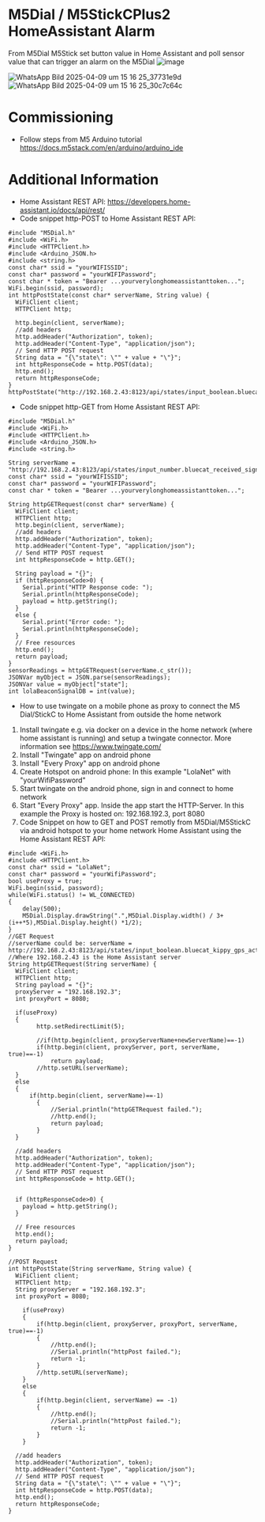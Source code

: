 # M5Dial / M5StickCPlus2 HomeAssistant Alarm
From M5Dial M5Stick set button value in Home Assistant and poll sensor value that can trigger an alarm on the M5Dial
![image](https://github.com/user-attachments/assets/246e2db2-0dcd-4b51-96d4-f6f72a8777fc)

![WhatsApp Bild 2025-04-09 um 15 16 25_37731e9d](https://github.com/user-attachments/assets/abb95c94-26bb-4f0d-86e1-3fab8fa2de3c)
![WhatsApp Bild 2025-04-09 um 15 16 25_30c7c64c](https://github.com/user-attachments/assets/b2aedcb1-fc76-4a0d-afb6-08681e1fb32b)

# Commissioning
* Follow steps from M5 Arduino tutorial https://docs.m5stack.com/en/arduino/arduino_ide

# Additional Information
* Home Assistant REST API: https://developers.home-assistant.io/docs/api/rest/
* Code snippet http-POST to Home Assistant REST API:
~~~
#include "M5Dial.h"
#include <WiFi.h>
#include <HTTPClient.h>
#include <Arduino_JSON.h>
#include <string.h>
const char* ssid = "yourWIFISSID";
const char* password = "yourWIFIPassword";
const char * token = "Bearer ...yourverylonghomeassistanttoken...";
WiFi.begin(ssid, password);
int httpPostState(const char* serverName, String value) {
  WiFiClient client;
  HTTPClient http;

  http.begin(client, serverName);
  //add headers
  http.addHeader("Authorization", token);
  http.addHeader("Content-Type", "application/json");
  // Send HTTP POST request
  String data = "{\"state\": \"" + value + "\"}";
  int httpResponseCode = http.POST(data);
  http.end();
  return httpResponseCode;
}
httpPostState("http://192.168.2.43:8123/api/states/input_boolean.bluecat_kippy_gps_active","on");
~~~
* Code snippet http-GET from Home Assistant REST API:
~~~
#include "M5Dial.h"
#include <WiFi.h>
#include <HTTPClient.h>
#include <Arduino_JSON.h>
#include <string.h>

String serverName = "http://192.168.2.43:8123/api/states/input_number.bluecat_received_signal_strength";
const char* ssid = "yourWIFISSID";
const char* password = "yourWIFIPassword";
const char * token = "Bearer ...yourverylonghomeassistanttoken...";

String httpGETRequest(const char* serverName) {
  WiFiClient client;
  HTTPClient http;
  http.begin(client, serverName);
  //add headers
  http.addHeader("Authorization", token);
  http.addHeader("Content-Type", "application/json");
  // Send HTTP POST request
  int httpResponseCode = http.GET();

  String payload = "{}"; 
  if (httpResponseCode>0) {
    Serial.print("HTTP Response code: ");
    Serial.println(httpResponseCode);
    payload = http.getString();
  }
  else {
    Serial.print("Error code: ");
    Serial.println(httpResponseCode);
  }
  // Free resources
  http.end();
  return payload;
}
sensorReadings = httpGETRequest(serverName.c_str());
JSONVar myObject = JSON.parse(sensorReadings);
JSONVar value = myObject["state"];
int lolaBeaconSignalDB = int(value);
~~~
* How to use twingate on a mobile phone as proxy to connect the M5 Dial/StickC to Home Assistant from outside the home network
1) Install twingate e.g. via docker on a device in the home network (where home assistant is running) and setup a twingate connector. More information see https://www.twingate.com/
2) Install "Twingate" app on android phone
3) Install  "Every Proxy" app on android phone
4) Create Hotspot on android phone: In this example "LolaNet" with "yourWifiPassword"
5) Start twingate on the android phone, sign in and connect to home network
6) Start "Every Proxy" app. Inside the app start the HTTP-Server. In this example the Proxy is hosted on: 192.168.192.3, port 8080
7) Code Snippet on how to GET and POST remotly from M5Dial/M5StickC via android hotspot to your home network Home Assistant using the Home Assistant REST API:
~~~
#include <WiFi.h>
#include <HTTPClient.h>
const char* ssid = "LolaNet";
const char* password = "yourWifiPassword";
bool useProxy = true;
WiFi.begin(ssid, password);
while(WiFi.status() != WL_CONNECTED) 
{
    delay(500);
    M5Dial.Display.drawString(".",M5Dial.Display.width() / 3+(i++*5),M5Dial.Display.height() *1/2);
}
//GET Request
//serverName could be: serverName = http://192.168.2.43:8123/api/states/input_boolean.bluecat_kippy_gps_active;
//Where 192.168.2.43 is the Home Assistant server
String httpGETRequest(String serverName) {
  WiFiClient client;
  HTTPClient http;
  String payload = "{}"; 
  proxyServer = "192.168.192.3";
  int proxyPort = 8080;

  if(useProxy)
  {
        http.setRedirectLimit(5);

        //if(http.begin(client, proxyServerName+newServerName)==-1)
        if(http.begin(client, proxyServer, port, serverName, true)==-1)
            return payload;
        //http.setURL(serverName);
  }
  else
  {
      if(http.begin(client, serverName)==-1)
        {
            //Serial.println("httpGETRequest failed.");
            //http.end();
            return payload;
        }
  }
   
  //add headers
  http.addHeader("Authorization", token);
  http.addHeader("Content-Type", "application/json");
  // Send HTTP POST request
  int httpResponseCode = http.GET();

  
  if (httpResponseCode>0) {
    payload = http.getString();
  }

  // Free resources
  http.end();
  return payload;
}

//POST Request
int httpPostState(String serverName, String value) {
  WiFiClient client;
  HTTPClient http;
  String proxyServer = "192.168.192.3";
  int proxyPort = 8080;

    if(useProxy)
    {
        if(http.begin(client, proxyServer, proxyPort, serverName, true)==-1)
        {
            //http.end();
            //Serial.println("httpPost failed.");
            return -1;
        }
        //http.setURL(serverName);
    }
    else
    {
        if(http.begin(client, serverName) == -1)
        {
            //http.end();
            //Serial.println("httpPost failed.");
            return -1;
        }
    }

  //add headers
  http.addHeader("Authorization", token);
  http.addHeader("Content-Type", "application/json");
  // Send HTTP POST request
  String data = "{\"state\": \"" + value + "\"}";
  int httpResponseCode = http.POST(data);
  http.end();
  return httpResponseCode;
}
~~~
  
